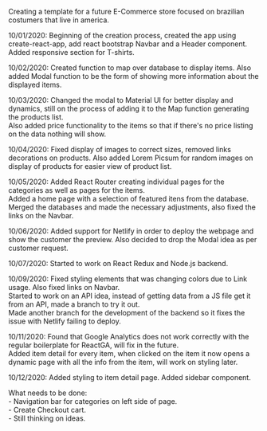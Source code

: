 Creating a template for a future E-Commerce store focused on brazilian costumers that live in america.

10/01/2020: Beginning of the creation process, created the app using create-react-app, add react bootstrap Navbar and a Header component.
    Added responsive section for T-shirts.

10/02/2020: Created function to map over database to display items. Also added Modal function to be the form of showing more information about the displayed items.

10/03/2020: Changed the modal to Material UI for better display and dynamics, still on the process of adding it to the Map function generating the products list.<br />
    Also added price functionality to the items so that if there's no price listing on the data nothing will show.

10/04/2020: Fixed display of images to correct sizes, removed links decorations on products. Also added Lorem Picsum for random images on display of products for easier view of product list.

10/05/2020: Added React Router creating individual pages for the categories as well as pages for the items. <br />
Added a home page with a selection of featured itens from the database. <br />
Merged the databases and made the necessary adjustments, also fixed the links on the Navbar.

10/06/2020: Added support for Netlify in order to deploy the webpage and show the customer the preview. Also decided to drop the Modal idea as per customer request.

10/07/2020: Started to work on React Redux and Node.js backend.

10/09/2020: Fixed styling elements that was changing colors due to Link usage. Also fixed links on Navbar. <br />
Started to work on an API idea, instead of getting data from a JS file get it from an API, made a branch to try it out. <br />
Made another branch for the development of the backend so it fixes the issue with Netlify failing to deploy.

10/11/2020: Found that Google Analytics does not work correctly with the regular boilerplate for ReactGA, will fix in the future. <br/>
Added item detail for every item, when clicked on the item it now opens a dynamic page with all the info from the item, will work on styling later.

10/12/2020: Added styling to item detail page. Added sidebar component.

What needs to be done: <br />
    - Navigation bar for categories on left side of page. <br />
    - Create Checkout cart.<br />
    - Still thinking on ideas.<br />
